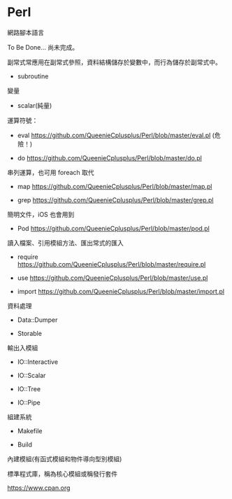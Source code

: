 # Perl
網路腳本語言

To Be Done... 尚未完成。

副常式常應用在副常式參照，資料結構儲存於變數中，而行為儲存於副常式中。

* subroutine

變量

* scalar(純量)

運算符號：

* eval https://github.com/QueenieCplusplus/Perl/blob/master/eval.pl (危險！)

* do https://github.com/QueenieCplusplus/Perl/blob/master/do.pl

串列運算，也可用 foreach 取代

* map https://github.com/QueenieCplusplus/Perl/blob/master/map.pl

* grep https://github.com/QueenieCplusplus/Perl/blob/master/grep.pl

簡明文件，iOS 也會用到

* Pod https://github.com/QueenieCplusplus/Perl/blob/master/pod.pl

讀入檔案、引用模組方法、匯出常式的匯入

* require https://github.com/QueenieCplusplus/Perl/blob/master/require.pl

* use https://github.com/QueenieCplusplus/Perl/blob/master/use.pl

* import https://github.com/QueenieCplusplus/Perl/blob/master/import.pl

資料處理

* Data::Dumper

* Storable

輸出入模組

* IO::Interactive

* IO::Scalar

* IO::Tree

* IO::Pipe

組建系統

* Makefile

* Build

內建模組(有函式模組和物件導向型別模組)

標準程式庫，稱為核心模組或稱發行套件

https://www.cpan.org




